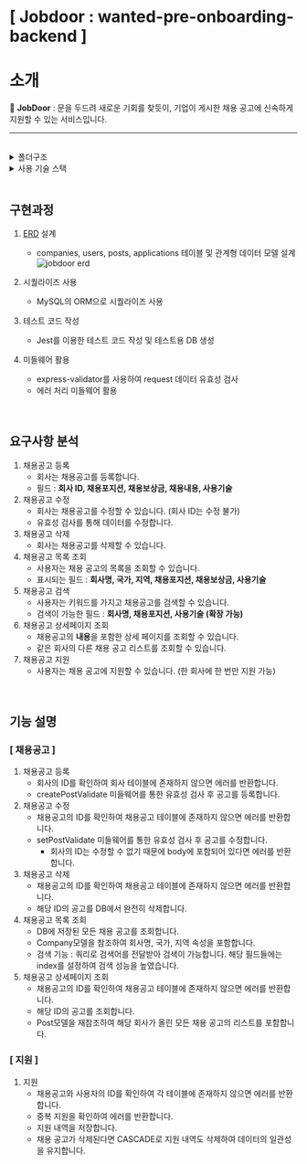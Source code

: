 # [ Jobdoor : wanted-pre-onboarding-backend ]

# 소개

🚪 **JobDoor** : 문을 두드려 새로운 기회를 찾듯이, 기업이 게시한 채용 공고에 신속하게 지원할 수 있는 서비스입니다.

---
<br/>
<details>
  <summary>폴더구조</summary>

  ```jsx
  📦wanted-pre-onboarding-backend
   ┣ 📂.git
   ┣ 📂node_modules
   ┣ 📂src
   ┃ ┣ 📂controllers
   ┃ ┣ 📂database
   ┃ ┃ ┣ 📂config
   ┃ ┃ ┣ 📂migrations
   ┃ ┃ ┣ 📂models
   ┃ ┃ ┣ 📂repositories
   ┃ ┃ ┗ 📂seeders
   ┃ ┣ 📂middlewares
   ┃ ┣ 📂routes
   ┃ ┣ 📂services
   ┃ ┣ 📂utils
   ┃ ┗ 📜app.js
   ┣ 📂test
   ┣ 📜.babelrc
   ┣ 📜.env
   ┣ 📜.gitignore
   ┣ 📜.prettierrc
   ┣ 📜.sequelizerc
   ┣ 📜index.js
   ┣ 📜package.json
   ┣ 📜README.md
   ┗ 📜yarn.lock
```
</details>

<details>
  <summary>사용 기술 스택</summary>

<div align=center> 
  <img src="https://img.shields.io/badge/javascript-F7DF1E?style=for-the-badge&logo=javascript&logoColor=black"> 
  <img src="https://img.shields.io/badge/mysql-4479A1?style=for-the-badge&logo=mysql&logoColor=white"> 
    <img src="https://img.shields.io/badge/node.js-339933?style=for-the-badge&logo=Node.js&logoColor=white">
    </div>
</details>

<br/>

## 구현과정

1. [ERD](https://www.erdcloud.com/d/pqcapjs3QNY5LreNz) 설계
    - companies, users, posts, applications 테이블 및 관계형 데이터 모델 설계
    ![jobdoor erd](https://github.com/enxxi/wanted-pre-onboarding-backend/assets/101889199/129e4a79-d833-4e72-962d-c9f20e7db06f)

2. 시퀄라이즈 사용
    - MySQL의 ORM으로 시퀄라이즈 사용
3. 테스트 코드 작성
    - Jest를 이용한 테스트 코드 작성 및 테스트용 DB 생성
4. 미들웨어 활용
    - express-validator를 사용하여 request 데이터 유효성 검사
    - 에러 처리 미들웨어 활용
<br/><br/><br/>

## 요구사항 분석

1. 채용공고 등록
    - 회사는 채용공고를 등록합니다.
    - 필드 : **회사 ID, 채용포지션, 채용보상금, 채용내용, 사용기술**
2. 채용공고 수정
    - 회사는 채용공고를 수정할 수 있습니다. (회사 ID는 수정 불가)
    - 유효성 검사를 통해 데이터를 수정합니다.
3. 채용공고 삭제
    - 회사는 채용공고를 삭제할 수 있습니다.
4. 채용공고 목록 조회
    - 사용자는 채용 공고의 목록을 조회할 수 있습니다.
    - 표시되는 필드 : **회사명, 국가, 지역, 채용포지션, 채용보상금, 사용기술**
5. 채용공고 검색
    - 사용자는 키워드를 가지고 채용공고를 검색할 수 있습니다.
    - 검색이 가능한 필드 : **회사명, 채용포지션, 사용기술 (확장 가능)**
6. 채용공고 상세페이지 조회
    - 채용공고의 **내용**을 포함한 상세 페이지를 조회할 수 있습니다.
    - 같은 회사의 다른 채용 공고 리스트를 조회할 수 있습니다.
7. 채용공고 지원
    - 사용자는 채용 공고에 지원할 수 있습니다. (한 회사에 한 번만 지원 가능)
<br/><br/><br/>
## 기능 설명

### [ 채용공고 ]

1. 채용공고 등록
    - 회사의 ID를 확인하여 회사 테이블에 존재하지 않으면 에러를 반환합니다.
    - createPostValidate 미들웨어를 통한 유효성 검사 후 공고를 등록합니다.
2. 채용공고 수정
    - 채용공고의 ID를 확인하여 채용공고 테이블에 존재하지 않으면 에러를 반환합니다.
    - setPostValidate 미들웨어를 통한 유효성 검사 후 공고를 수정합니다.
        - 회사의 ID는 수정할 수 없기 때문에 body에 포함되어 있다면 에러를 반환합니다.
3. 채용공고 삭제
    - 채용공고의 ID를 확인하여 채용공고 테이블에 존재하지 않으면 에러를 반환합니다.
    - 해당 ID의 공고를 DB에서 완전히 삭제합니다.
4. 채용공고 목록 조회
    - DB에 저장된 모든 채용 공고를 조회합니다.
    - Company모델을 참조하여 회사명, 국가, 지역 속성을 포함합니다.
    - 검색 기능 : 쿼리로 검색어를 전달받아 검색이 가능합니다. 해당 필드들에는 index를 설정하여 검색 성능을 높였습니다.
5. 채용공고 상세페이지 조회
    - 채용공고의 ID를 확인하여 채용공고 테이블에 존재하지 않으면 에러를 반환합니다.
    - 해당 ID의 공고를 조회합니다.
    - Post모델을 재참조하여 해당 회사가 올린 모든 채용 공고의 리스트를 포함합니다.

### [ 지원 ]

1. 지원
    - 채용공고와 사용자의 ID를 확인하여 각 테이블에 존재하지 않으면 에러를 반환합니다.
    - 중복 지원을 확인하여 에러를 반환합니다.
    - 지원 내역을 저장합니다.
    - 채용 공고가 삭제된다면 CASCADE로 지원 내역도 삭제하여 데이터의 일관성을 유지합니다.
